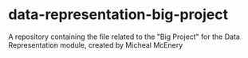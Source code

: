 # data-representation-big-project
A repository containing the file related to the "Big Project" for the Data Representation module, created by Micheal McEnery
